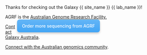 Thanks for checking out the Galaxy {{ site_name }} {{ lab_name }}! 


<p>
  AGRF is the <a href="https://www.agrf.org.au/">Australian Genome Research Facility.</a>
  <a href="https://www.agrf.org.au/contact-us-enquiry" class="btn btn-primary right-button">Order more sequencing from AGRF</a>
</p>

<style>
  .right-button {
    float: right; /* Moves button to the right */
    margin-right: 200px; /* Adds spacing from the right edge */
}
</style>


 [Contact Galaxy Australia](https://site.usegalaxy.org.au/request).

 [Connect with the Australian genomics community](https://www.biocommons.org.au/genomics-domain).


<style>
 .btn-primary {
    border: none;
    outline: none; /* Removes focus outline */
    border-radius: 8px; /* Slightly rounded corners */
    padding: 12px 16px;
    background: linear-gradient(to bottom, #64B5F6, #42A5F5); /* Light blue gradient */
    cursor: pointer;
    transition: all 0.3s ease;
    text-decoration: none;
    display: inline-block;
    text-align: center;
    color: white;
    font-weight: 500; /* Less bold font */
    box-shadow: 0 4px 6px rgba(0, 0, 0, 0.2); /* Shadow for 3D effect */
    position: relative;
}

.btn-primary:hover {
    background: linear-gradient(to bottom, #1E88E5, #1565C0); /* Darker blue gradient on hover */
}

.btn-primary:active {
    box-shadow: 0 2px 4px rgba(0, 0, 0, 0.3); /* Reduce shadow when clicked */
    transform: translateY(2px); /* Moves button slightly down */
}


</style>
